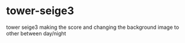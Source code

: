 # tower-seige3
tower seige3 making the score and changing the background image to other between day/night
